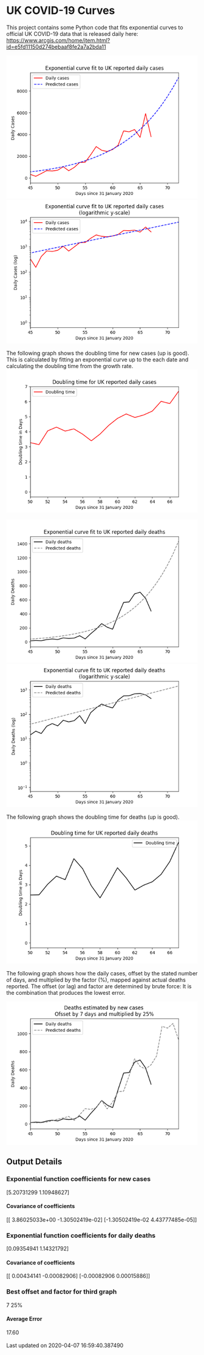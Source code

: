 # UK COVID-19 Curves

This project contains some Python code that fits exponential curves to
official UK COVID-19 data that is released daily here: <https://www.arcgis.com/home/item.html?id=e5fd11150d274bebaaf8fe2a7a2bda11>

![Graph of actual cases and exponential curve](./out/cases.png)
![Graph of actual cases and exponential curve](./out/cases-log.png)

The following graph shows the doubling time for new cases (up is good).
This is calculated by fitting an exponential curve up to the each date
and calculating the doubling time from the growth rate.
![Graph of actual cases and exponential curve](./out/casesdt.png)

![Graph of actual cases and exponential deaths](./out/deaths.png)
![Graph of actual cases and exponential deaths](./out/deaths-log.png)

The following graph shows the doubling time for deaths (up is good).
![Graph of actual cases and exponential curve](./out/deathsdt.png)

The following graph shows how the daily cases, offset by the stated number of days,
and  multiplied by the factor (%), mapped against actual deaths reported.
The offset (or lag) and factor are determined by brute force:
It is the combination that produces the lowest error.

![Graph of predicted deaths based on earlier new cases](./out/cases-deaths.png)

Output Details
--------------
<h3>Exponential function coefficients for new cases</h3>
[5.20731299 1.10948627]
<h4>Covariance of coefficients</h4>
[[ 3.86025033e+00 -1.30502419e-02]
 [-1.30502419e-02  4.43777485e-05]]
<h3>Exponential function coefficients for daily deaths</h3>
[0.09354941 1.14321792]
<h4>Covariance of coefficients</h4>
[[ 0.00434141 -0.00082906]
 [-0.00082906  0.00015886]] <br/>
<h3>Best offset and factor for third graph</h3>
7 25%
<h4>Average Error</h4>
17.60
<br /><br />Last updated on 2020-04-07 16:59:40.387490
